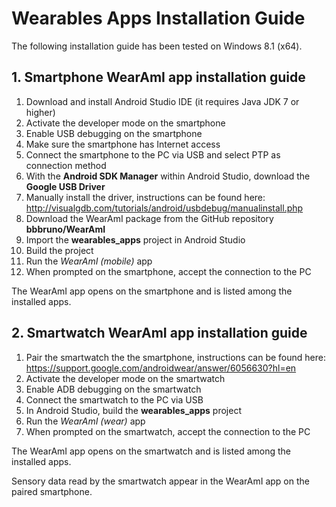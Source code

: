 # Wearables Apps Installation Guide
The following installation guide has been tested on Windows 8.1 (x64).

## 1. Smartphone WearAmI app installation guide
1. Download and install Android Studio IDE (it requires Java JDK 7 or higher)
2. Activate the developer mode on the smartphone
3. Enable USB debugging on the smartphone
4. Make sure the smartphone has Internet access
5. Connect the smartphone to the PC via USB and select PTP as connection method
6. With the **Android SDK Manager** within Android Studio, download the **Google USB Driver**
7. Manually install the driver, instructions can be found here: http://visualgdb.com/tutorials/android/usbdebug/manualinstall.php
8. Download the WearAmI package from the GitHub repository **bbbruno/WearAmI**
9. Import the **wearables_apps** project in Android Studio
10. Build the project
11. Run the *WearAmI (mobile)* app
12. When prompted on the smartphone, accept the connection to the PC

The WearAmI app opens on the smartphone and is listed among the installed apps.

## 2. Smartwatch WearAmI app installation guide
1. Pair the smartwatch the the smartphone, instructions can be found here: https://support.google.com/androidwear/answer/6056630?hl=en
2. Activate the developer mode on the smartwatch
3. Enable ADB debugging on the smartwatch
4. Connect the smartwatch to the PC via USB
5. In Android Studio, build the **wearables_apps** project
6. Run the *WearAmI (wear)* app
7. When prompted on the smartwatch, accept the connection to the PC

The WearAmI app opens on the smartwatch and is listed among the installed apps.

Sensory data read by the smartwatch appear in the WearAmI app on the paired smartphone.
